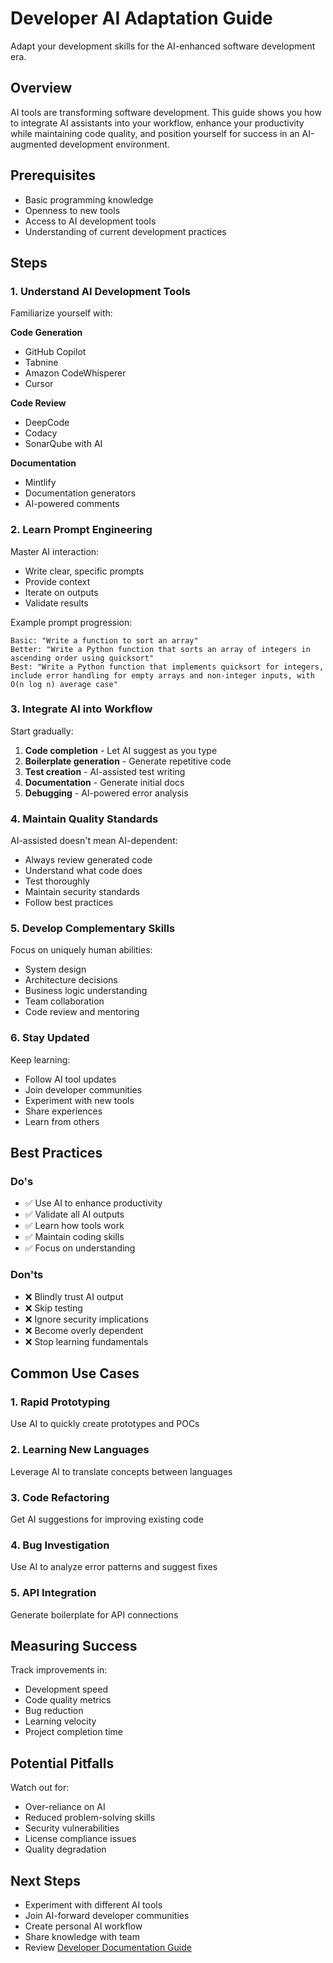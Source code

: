 # Developer AI Adaptation Guide

Adapt your development skills for the AI-enhanced software development era.

## Overview

AI tools are transforming software development. This guide shows you how to integrate AI assistants into your workflow, enhance your productivity while maintaining code quality, and position yourself for success in an AI-augmented development environment.

## Prerequisites

- Basic programming knowledge
- Openness to new tools
- Access to AI development tools
- Understanding of current development practices

## Steps

### 1. Understand AI Development Tools

Familiarize yourself with:

**Code Generation**

- GitHub Copilot
- Tabnine
- Amazon CodeWhisperer
- Cursor

**Code Review**

- DeepCode
- Codacy
- SonarQube with AI

**Documentation**

- Mintlify
- Documentation generators
- AI-powered comments

### 2. Learn Prompt Engineering

Master AI interaction:

- Write clear, specific prompts
- Provide context
- Iterate on outputs
- Validate results

Example prompt progression:

```
Basic: "Write a function to sort an array"
Better: "Write a Python function that sorts an array of integers in ascending order using quicksort"
Best: "Write a Python function that implements quicksort for integers, include error handling for empty arrays and non-integer inputs, with O(n log n) average case"
```

### 3. Integrate AI into Workflow

Start gradually:

1. **Code completion** - Let AI suggest as you type
2. **Boilerplate generation** - Generate repetitive code
3. **Test creation** - AI-assisted test writing
4. **Documentation** - Generate initial docs
5. **Debugging** - AI-powered error analysis

### 4. Maintain Quality Standards

AI-assisted doesn't mean AI-dependent:

- Always review generated code
- Understand what code does
- Test thoroughly
- Maintain security standards
- Follow best practices

### 5. Develop Complementary Skills

Focus on uniquely human abilities:

- System design
- Architecture decisions
- Business logic understanding
- Team collaboration
- Code review and mentoring

### 6. Stay Updated

Keep learning:

- Follow AI tool updates
- Join developer communities
- Experiment with new tools
- Share experiences
- Learn from others

## Best Practices

### Do's

- ✅ Use AI to enhance productivity
- ✅ Validate all AI outputs
- ✅ Learn how tools work
- ✅ Maintain coding skills
- ✅ Focus on understanding

### Don'ts

- ❌ Blindly trust AI output
- ❌ Skip testing
- ❌ Ignore security implications
- ❌ Become overly dependent
- ❌ Stop learning fundamentals

## Common Use Cases

### 1. Rapid Prototyping

Use AI to quickly create prototypes and POCs

### 2. Learning New Languages

Leverage AI to translate concepts between languages

### 3. Code Refactoring

Get AI suggestions for improving existing code

### 4. Bug Investigation

Use AI to analyze error patterns and suggest fixes

### 5. API Integration

Generate boilerplate for API connections

## Measuring Success

Track improvements in:

- Development speed
- Code quality metrics
- Bug reduction
- Learning velocity
- Project completion time

## Potential Pitfalls

Watch out for:

- Over-reliance on AI
- Reduced problem-solving skills
- Security vulnerabilities
- License compliance issues
- Quality degradation

## Next Steps

- Experiment with different AI tools
- Join AI-forward developer communities
- Create personal AI workflow
- Share knowledge with team
- Review [Developer Documentation Guide](developer-documentation-guide.md)
